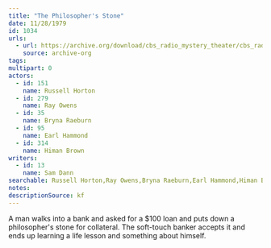 ```yaml
---
title: "The Philosopher's Stone"
date: 11/28/1979
id: 1034
urls: 
  - url: https://archive.org/download/cbs_radio_mystery_theater/cbs_radio_mystery_theater-1001-1050.zip/cbs_radio_mystery_theater-1001-1050%2Fcbsrmt_1034_the_philosophers_stone.mp3
    source: archive-org
tags: 
multipart: 0
actors:  
  - id: 151
    name: Russell Horton  
  - id: 279
    name: Ray Owens  
  - id: 35
    name: Bryna Raeburn  
  - id: 95
    name: Earl Hammond  
  - id: 314
    name: Himan Brown
writers:  
  - id: 13
    name: Sam Dann
searchable: Russell Horton,Ray Owens,Bryna Raeburn,Earl Hammond,Himan Brown Sam Dann
notes: 
descriptionSource: kf
---
```

A man walks into a bank and asked for a $100 loan and puts down a philosopher's stone for collateral. The soft-touch banker accepts it and ends up learning a life lesson and something about himself.